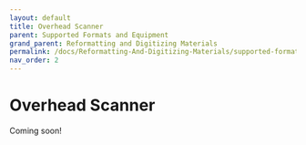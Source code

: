 ```yaml
---
layout: default
title: Overhead Scanner
parent: Supported Formats and Equipment
grand_parent: Reformatting and Digitizing Materials
permalink: /docs/Reformatting-And-Digitizing-Materials/supported-formats-and-equipment/overhead-scanning/
nav_order: 2
---
```


# Overhead Scanner

Coming soon!